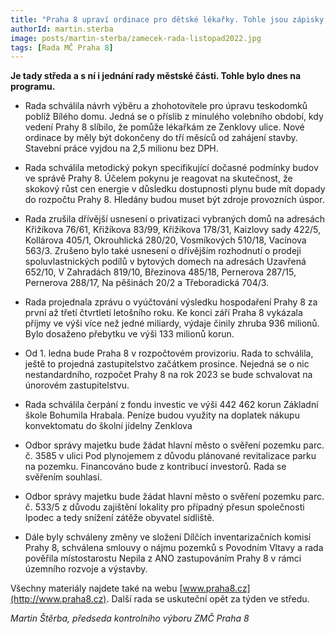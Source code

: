 ```yaml
---
title: "Praha 8 upraví ordinace pro dětské lékařky. Tohle jsou zápisky z 3. jednání rady MČ Praha 8"
authorId: martin.sterba
image: posts/martin-sterba/zamecek-rada-listopad2022.jpg
tags: [Rada MČ Praha 8]
---
```


**Je tady středa a s ní i jednání rady městské části. Tohle bylo dnes na programu.**

- Rada schválila návrh výběru a zhohotovitele pro úpravu teskodomků poblíž Bílého domu. Jedná se o příslib z minulého volebního období, kdy vedení Prahy 8 slíbilo, že pomůže lékařkám ze Zenklovy ulice. Nové ordinace by měly být dokončeny do tří měsíců od zahájení stavby. Stavební práce vyjdou na 2,5 milionu bez DPH.

- Rada schválila metodický pokyn specifikující dočasné podmínky budov ve správě Prahy 8. Účelem pokynu je reagovat na skutečnost, že skokový růst cen energie v důsledku dostupnosti plynu bude mít dopady do rozpočtu Prahy 8. Hledány budou muset být zdroje provozních úspor.

- Rada zrušila dřívější usnesení o privatizaci vybraných domů na adresách Křižíkova 76/61, Křižíkova 83/99, Křižíkova 178/31, Kaizlovy sady 422/5, Kollárova 405/1, Okrouhlická 280/20, Vosmíkových 510/18, Vacínova 563/3. Zrušeno bylo také usnesení o dřívějším rozhodnutí o prodeji spoluvlastnických podílů v bytových domech na adresách Uzavřená 652/10, V Zahradách 819/10, Březinova 485/18, Pernerova 287/15, Pernerova 288/17, Na pěšinách 20/2 a Třeboradická 704/3.

- Rada projednala zprávu o vyúčtování výsledku hospodaření Prahy 8 za první až třetí čtvrtletí letošního roku. Ke konci září Praha 8 vykázala příjmy ve výši více než jedné miliardy, výdaje činily zhruba 936 milionů. Bylo dosaženo přebytku ve výši 133 milionů korun.

- Od 1. ledna bude Praha 8 v rozpočtovém provizoriu. Rada to schválila, ještě to projedná zastupitelstvo začátkem prosince. Nejedná se o nic nestandardního, rozpočet Prahy 8 na rok 2023 se bude schvalovat na únorovém zastupitelstvu.

- Rada schválila čerpání z fondu investic ve výši 442 462 korun Základní škole Bohumila Hrabala. Peníze budou využity na doplatek nákupu konvektomatu do školní jídelny Zenklova

- Odbor správy majetku bude žádat hlavní město o svěření pozemku parc. č. 3585 v ulici Pod plynojemem z důvodu plánované revitalizace parku na pozemku. Financováno bude z kontribucí investorů. Rada se svěřením souhlasí.

- Odbor správy majetku bude žádat hlavní město o svěření pozemku parc. č. 533/5 z důvodu zajištění lokality pro případný přesun společnosti Ipodec a tedy snížení zátěže obyvatel sídliště.

- Dále byly schváleny změny ve složení Dílčích inventarizačních komisí Prahy 8, schválena smlouvy o nájmu pozemků s Povodním Vltavy a rada pověřila místostarostu Nepila z ANO zastupováním Prahy 8 v rámci územního rozvoje a výstavby.

Všechny materiály najdete také na webu [www.praha8.cz](http://www.praha8.cz). Další rada se uskuteční opět za týden ve středu. 

*Martin Štěrba, předseda kontrolního výboru ZMČ Praha 8*